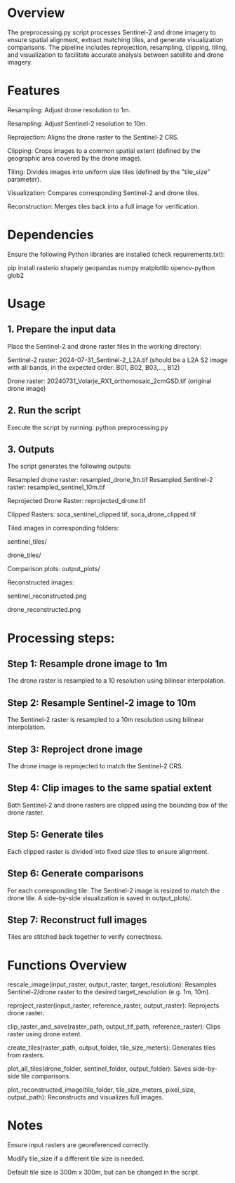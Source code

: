 
# Overview
The preprocessing.py script processes Sentinel-2 and drone imagery to ensure spatial alignment, extract matching tiles, and generate visualization comparisons. The pipeline includes reprojection, resampling, clipping, tiling, and visualization to facilitate accurate analysis between satellite and drone imagery.

# Features

Resampling: Adjust drone resolution to 1m.

Resampling: Adjust Sentinel-2 resolution to 10m.

Reprojection: Aligns the drone raster to the Sentinel-2 CRS.

Clipping: Crops images to a common spatial extent (defined by the geographic area covered by the drone image).

Tiling: Divides images into uniform size tiles (defined by the "tile_size" parameter).

Visualization: Compares corresponding Sentinel-2 and drone tiles.

Reconstruction: Merges tiles back into a full image for verification.

# Dependencies

Ensure the following Python libraries are installed (check requirements.txt):

pip install rasterio shapely geopandas numpy matplotlib opencv-python glob2

# Usage

## 1. Prepare the input data

Place the Sentinel-2 and drone raster files in the working directory:

Sentinel-2 raster: 2024-07-31_Sentinel-2_L2A.tif (should be a L2A S2 image with all bands, in the expected order: B01, B02, B03,..., B12)

Drone raster: 20240731_Volarje_RX1_orthomosaic_2cmGSD.tif (original drone image)

## 2. Run the script
Execute the script by running:
python preprocessing.py

## 3. Outputs
The script generates the following outputs:

Resampled drone raster: resampled_drone_1m.tif
Resampled Sentinel-2 raster: resampled_sentinel_10m.tif

Reprojected Drone Raster: reprojected_drone.tif

Clipped Rasters: soca_sentinel_clipped.tif, soca_drone_clipped.tif

Tiled images in corresponding folders:

sentinel_tiles/

drone_tiles/

Comparison plots: output_plots/

Reconstructed images:

sentinel_reconstructed.png

drone_reconstructed.png

# Processing steps:


## Step 1: Resample drone image to 1m
The drone raster is resampled to a 10 resolution using bilinear interpolation.

## Step 2: Resample Sentinel-2 image to 10m
The Sentinel-2 raster is resampled to a 10m resolution using bilinear interpolation.

## Step 3: Reproject drone image
The drone image is reprojected to match the Sentinel-2 CRS.

## Step 4: Clip images to the same spatial extent
Both Sentinel-2 and drone rasters are clipped using the bounding box of the drone raster.

## Step 5: Generate tiles
Each clipped raster is divided into fixed size tiles to ensure alignment.

## Step 6: Generate comparisons
For each corresponding tile:
The Sentinel-2 image is resized to match the drone tile.
A side-by-side visualization is saved in output_plots/.

## Step 7: Reconstruct full images
Tiles are stitched back together to verify correctness.

# Functions Overview

rescale_image(input_raster, output_raster, target_resolution): Resamples Sentinel-2/drone raster to the desired target_resolution (e.g. 1m, 10m).

reproject_raster(input_raster, reference_raster, output_raster): Reprojects drone raster.

clip_raster_and_save(raster_path, output_tif_path, reference_raster): Clips raster using drone extent.

create_tiles(raster_path, output_folder, tile_size_meters): Generates tiles from rasters.

plot_all_tiles(drone_folder, sentinel_folder, output_folder): Saves side-by-side tile comparisons.

plot_reconstructed_image(tile_folder, tile_size_meters, pixel_size, output_path): Reconstructs and visualizes full images.

# Notes

Ensure input rasters are georeferenced correctly.

Modify tile_size if a different tile size is needed.

Default tile size is 300m x 300m, but can be changed in the script.



